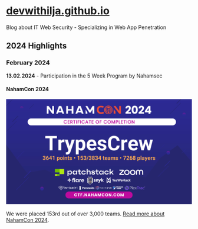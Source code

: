 # [devwithilja.github.io](https://devwithilja.github.io)
Blog about IT Web Security - Specializing in Web App Penetration

## 2024 Highlights

### February 2024
**13.02.2024** - Participation in the 5 Week Program by Nahamsec

#### NahamCon 2024
![NahamCon 2024](https://github.com/devwithilja/devwithilja.github.io/blob/main/2024/NahamCon_2024_images/NahamCon-CTF.png)

We were placed 153rd out of over 3,000 teams. [Read more about NahamCon 2024](https://github.com/devwithilja/devwithilja.github.io/blob/main/2024/NahamCon_2024_images/NahamCon-CTF.png).

